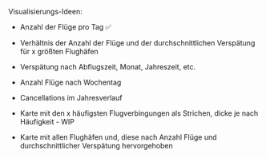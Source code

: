 Visualisierungs-Ideen:
- Anzahl der Flüge pro Tag ✅
- Verhältnis der Anzahl der Flüge und der durchschnittlichen Verspätung für x größten Flughäfen
- Verspätung nach Abflugszeit, Monat, Jahreszeit, etc.
- Anzahl Flüge nach Wochentag
- Cancellations im Jahresverlauf


- Karte mit den x häufigsten Flugverbingungen als Strichen, dicke je nach Häufigkeit                    -                  WIP
- Karte mit allen Flughäfen und, diese nach Anzahl Flüge und durchschnittlicher Verspätung hervorgehoben
